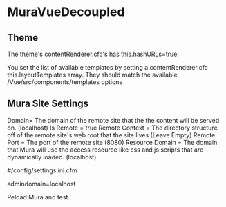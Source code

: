 # MuraVueDecoupled

## Theme

The theme's contentRenderer.cfc's has this.hashURLs=true;

You set the list of available templates by setting a contentRenderer.cfc this.layoutTemplates array. They should match the available /Vue/src/components/templates options


## Mura Site Settings

Domain= The domain of the remote site that the the content will be served on. (localhost)
Is Remote = true
Remote Context = The directory structure off of the remote site's web root that the site lives (Leave Empty)
Remote Port = The port of the remote site (8080)
Resource Domain = The domain that Mura will use the access resource like css and js scripts that are dynamically loaded. (localhost)

#/config/settings.ini.cfm

admindomain=localhost

Reload Mura and test.
